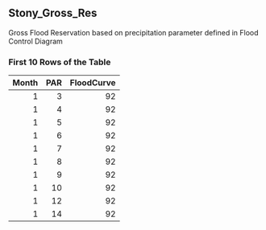 ## Stony_Gross_Res


Gross Flood Reservation based on precipitation parameter defined in Flood Control Diagram



### First 10 Rows of the Table
|   Month |   PAR |   FloodCurve |
|--------:|------:|-------------:|
|       1 |     3 |           92 |
|       1 |     4 |           92 |
|       1 |     5 |           92 |
|       1 |     6 |           92 |
|       1 |     7 |           92 |
|       1 |     8 |           92 |
|       1 |     9 |           92 |
|       1 |    10 |           92 |
|       1 |    12 |           92 |
|       1 |    14 |           92 |